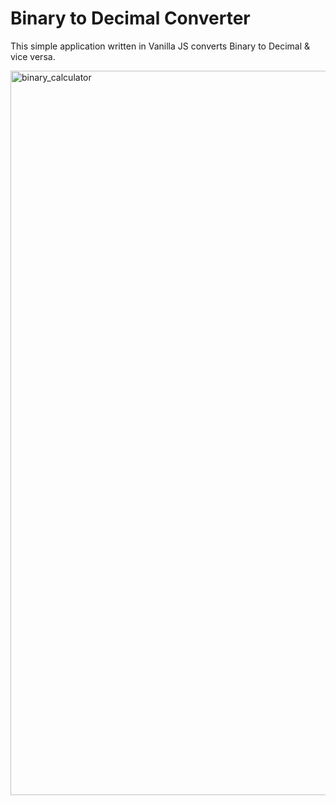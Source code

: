 # Binary to Decimal Converter
This simple application written in Vanilla JS converts Binary to Decimal & vice versa.

<img width="1159" alt="binary_calculator" src="https://github.com/yannickBona/binary-calculator/assets/105713790/179f865d-9478-4b48-9efa-3327b65e6bc1">
